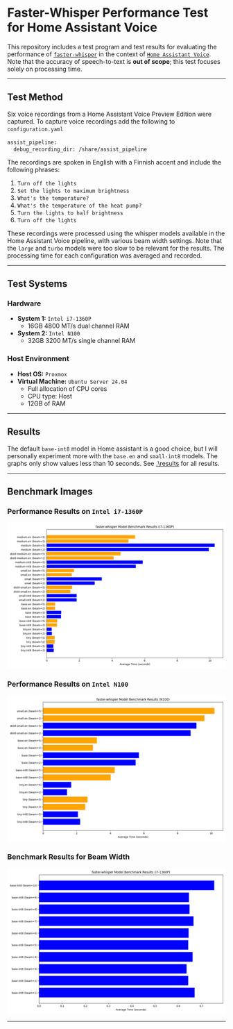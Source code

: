 # Faster-Whisper Performance Test for Home Assistant Voice

This repository includes a test program and test results for evaluating the performance of [`faster-whisper`](https://github.com/guillaumekln/faster-whisper) in the context of [`Home Assistant Voice`](https://www.home-assistant.io/voice_control/). Note that the accuracy of speech-to-text is **out of scope**; this test focuses solely on processing time.

---

## Test Method

Six voice recordings from a Home Assistant Voice Preview Edition were captured. 
To capture voice recordings add the following to `configuration.yaml`
```
assist_pipeline:
  debug_recording_dir: /share/assist_pipeline
```

The recordings are spoken in English with a Finnish accent and include the following phrases:

1. `Turn off the lights`
2. `Set the lights to maximum brightness`
3. `What's the temperature?`
4. `What's the temperature of the heat pump?`
5. `Turn the lights to half brightness`
6. `Turn off the lights`

These recordings were processed using the whisper models available in the Home Assistant Voice pipeline, with various beam width settings. Note that the `large` and `turbo` models were too slow to be relevant for the results. The processing time for each configuration was averaged and recorded.

---

## Test Systems

### Hardware

- **System 1:** `Intel i7-1360P`
  - 16GB 4800 MT/s dual channel RAM
- **System 2:** `Intel N100`
  - 32GB 3200 MT/s single channel RAM

### Host Environment

- **Host OS:** `Proxmox`
- **Virtual Machine:** `Ubuntu Server 24.04`
  - Full allocation of CPU cores
  - CPU type: Host
  - 12GB of RAM

---

## Results

The default `base-int8` model in Home assistant is a good choice, but I will personally experiment more with the `base.en` and `small-int8` models.
The graphs only show values less than 10 seconds. See [.\results](results) for all results.

---

## Benchmark Images

### Performance Results on `Intel i7-1360P`

![Performance Results on Intel i7-1360P](results/results_i7-1360P.png)

### Performance Results on `Intel N100`

![Performance Results on Intel N100](results/results_N100.png)

### Benchmark Results for Beam Width

![Benchmark Results for Beam Width](results/results_beam_width.png)

---

